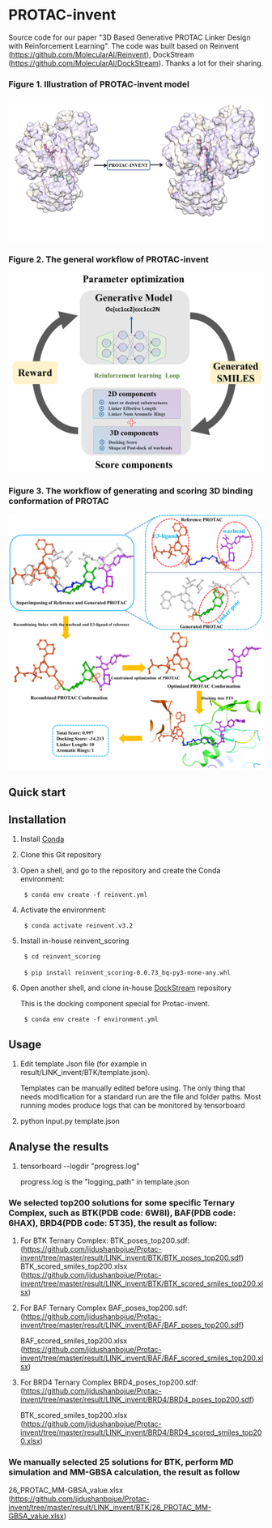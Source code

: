 # PROTAC-invent
Source code for our paper "3D Based Generative PROTAC Linker Design with Reinforcement Learning".
The code was built based on Reinvent (https://github.com/MolecularAI/Reinvent), DockStream (https://github.com/MolecularAI/DockStream).
Thanks a lot for their sharing.


### **Figure 1. Illustration of PROTAC-invent model</center>**
![Figure1](https://github.com/jidushanbojue/Protac-invent/blob/master/my_script/picture/image/figure1.png "Figure1")

### **Figure 2. The general workflow of PROTAC-invent</center>**
![Figure1](https://github.com/jidushanbojue/Protac-invent/blob/master/my_script/picture/image/figure2.png "Figure2")

### **Figure 3. The workflow of generating and scoring 3D binding conformation of PROTAC</center>**
![Figure1](https://github.com/jidushanbojue/Protac-invent/blob/master/my_script/picture/image/figure3.png "Figure3")


## Quick start

Installation
-------------

1. Install [Conda](https://conda.io/projects/conda/en/latest/index.html)
2. Clone this Git repository
3. Open a shell, and go to the repository and create the Conda environment:
   
        $ conda env create -f reinvent.yml

4. Activate the environment:

        $ conda activate reinvent.v3.2

5. Install in-house reinvent_scoring

        $ cd reinvent_scoring

        $ pip install reinvent_scoring-0.0.73_bq-py3-none-any.whl

6. Open another shell, and clone in-house [DockStream](https://github.com/jidushanbojue/DockStream-master) repository

   This is the docking component special for Protac-invent.

        $ conda env create -f environment.yml



## Usage
1. Edit template Json file (for example in result/LINK_invent/BTK/template.json).

   Templates can be manually edited before using. The only thing that needs modification for a standard run are the file and folder paths. Most running modes produce logs that can be monitored by tensorboard
2. python input.py template.json

## Analyse the results

1. tensorboard --logdir "progress.log"

    progress.log is the "logging_path" in template.json

### We selected top200 solutions for some specific Ternary Complex, such as BTK(PDB code: 6W8I), BAF(PDB code: 6HAX), BRD4(PDB code: 5T35), the result as follow:

1. For BTK Ternary Complex:
   BTK_poses_top200.sdf: (https://github.com/jidushanbojue/Protac-invent/tree/master/result/LINK_invent/BTK/BTK_poses_top200.sdf)
   BTK_scored_smiles_top200.xlsx (https://github.com/jidushanbojue/Protac-invent/tree/master/result/LINK_invent/BTK/BTK_scored_smiles_top200.xlsx)

2. For BAF Ternary Complex
   BAF_poses_top200.sdf: (https://github.com/jidushanbojue/Protac-invent/tree/master/result/LINK_invent/BAF/BAF_poses_top200.sdf)

   BAF_scored_smiles_top200.xlsx (https://github.com/jidushanbojue/Protac-invent/tree/master/result/LINK_invent/BAF/BAF_scored_smiles_top200.xlsx)

3. For BRD4 Ternary Complex
   BRD4_poses_top200.sdf: (https://github.com/jidushanbojue/Protac-invent/tree/master/result/LINK_invent/BRD4/BRD4_poses_top200.sdf)

   BTK_scored_smiles_top200.xlsx (https://github.com/jidushanbojue/Protac-invent/tree/master/result/LINK_invent/BRD4/BRD4_scored_smiles_top200.xlsx)

### We manually selected 25 solutions for BTK, perform MD simulation and MM-GBSA calculation, the result as follow
   26_PROTAC_MM-GBSA_value.xlsx (https://github.com/jidushanbojue/Protac-invent/tree/master/result/LINK_invent/BTK/26_PROTAC_MM-GBSA_value.xlsx)


